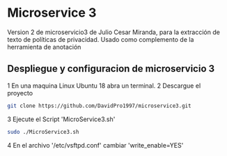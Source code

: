 # Microservice 3
Version 2 de microservicio3 de Julio Cesar Miranda, para la extracción de texto de políticas de privacidad. Usado como complemento de la herramienta de anotación

## Despliegue y configuracion de microservicio 3
1 En una maquina Linux Ubuntu 18 abra un terminal.
2 Descargue el proyecto
```bash
git clone https://github.com/DavidPro1997/microservice3.git
```
3 Ejecute el Script 'MicroService3.sh'
```bash
sudo ./MicroService3.sh
```
4 En el archivo '/etc/vsftpd.conf' cambiar 'write_enable=YES'

